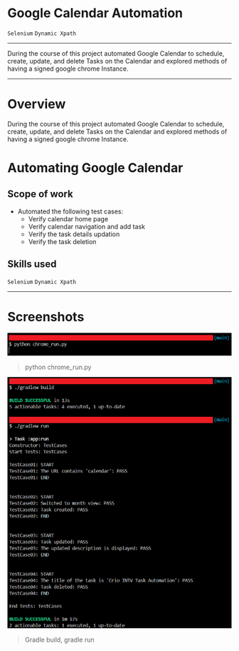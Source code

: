 # Google Calendar Automation

`Selenium` `Dynamic Xpath`

---

During the course of this project automated Google Calendar to schedule, create, update, and delete Tasks on the Calendar and explored methods of having a signed google chrome Instance.

---

# Overview
During the course of this project automated Google Calendar to schedule, create, update, and delete Tasks on the Calendar and explored methods of having a signed google chrome Instance.

# Automating Google Calendar
## Scope of work
* Automated the following test cases:
    * Verify calendar home page
    * Verify calendar navigation and add task
    * Verify the task details updation
    * Verify the task deletion

## Skills used
`Selenium` `Dynamic Xpath`

---

# Screenshots
![python chrome_run.py](screenshots/Screenshot20241002180104.png)
> python chrome_run.py

![gradle build, run](screenshots/Screenshot20241002180125.png)
> Gradle build, gradle run

